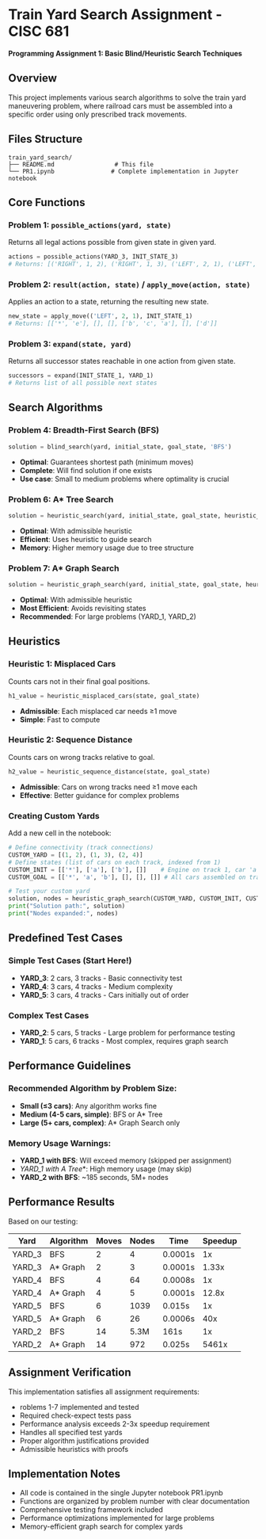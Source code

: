 # Train Yard Search Assignment - CISC 681
**Programming Assignment 1: Basic Blind/Heuristic Search Techniques**

## Overview
This project implements various search algorithms to solve the train yard maneuvering problem, where railroad cars must be assembled into a specific order using only prescribed track movements.

## Files Structure
```
train_yard_search/
├── README.md                 # This file
└── PR1.ipynb                # Complete implementation in Jupyter notebook
```
## Core Functions

### Problem 1: `possible_actions(yard, state)`
Returns all legal actions possible from given state in given yard.
```python
actions = possible_actions(YARD_3, INIT_STATE_3)
# Returns: [('RIGHT', 1, 2), ('RIGHT', 1, 3), ('LEFT', 2, 1), ('LEFT', 3, 1)]
```
### Problem 2: `result(action, state)` / `apply_move(action, state)`
Applies an action to a state, returning the resulting new state.
```python
new_state = apply_move(('LEFT', 2, 1), INIT_STATE_1)
# Returns: [['*', 'e'], [], [], ['b', 'c', 'a'], [], ['d']]
```
### Problem 3: `expand(state, yard)`
Returns all successor states reachable in one action from given state.
```python
successors = expand(INIT_STATE_1, YARD_1)
# Returns list of all possible next states
```
## Search Algorithms

### Problem 4: Breadth-First Search (BFS)
```python
solution = blind_search(yard, initial_state, goal_state, 'BFS')
```
- **Optimal**: Guarantees shortest path (minimum moves)
- **Complete**: Will find solution if one exists
- **Use case**: Small to medium problems where optimality is crucial

### Problem 6: A* Tree Search
```python
solution = heuristic_search(yard, initial_state, goal_state, heuristic_misplaced_cars)
```
- **Optimal**: With admissible heuristic
- **Efficient**: Uses heuristic to guide search
- **Memory**: Higher memory usage due to tree structure

### Problem 7: A* Graph Search
```python
solution = heuristic_graph_search(yard, initial_state, goal_state, heuristic_misplaced_cars)
```
- **Optimal**: With admissible heuristic
- **Most Efficient**: Avoids revisiting states
- **Recommended**: For large problems (YARD_1, YARD_2)

## Heuristics

### Heuristic 1: Misplaced Cars
Counts cars not in their final goal positions.
```python
h1_value = heuristic_misplaced_cars(state, goal_state)
```
- **Admissible**: Each misplaced car needs ≥1 move
- **Simple**: Fast to compute

### Heuristic 2: Sequence Distance  
Counts cars on wrong tracks relative to goal.
```python
h2_value = heuristic_sequence_distance(state, goal_state)
```
- **Admissible**: Cars on wrong tracks need ≥1 move each
- **Effective**: Better guidance for complex problems



### Creating Custom Yards
Add a new cell in the notebook:
```python
# Define connectivity (track connections)
CUSTOM_YARD = [(1, 2), (1, 3), (2, 4)]
# Define states (list of cars on each track, indexed from 1)
CUSTOM_INIT = [['*'], ['a'], ['b'], []]    # Engine on track 1, car 'a' on track 2, etc.
CUSTOM_GOAL = [['*', 'a', 'b'], [], [], []] # All cars assembled on track 1

# Test your custom yard
solution, nodes = heuristic_graph_search(CUSTOM_YARD, CUSTOM_INIT, CUSTOM_GOAL, heuristic_misplaced_cars)
print("Solution path:", solution)
print("Nodes expanded:", nodes)
```

## Predefined Test Cases

### Simple Test Cases (Start Here!)
- **YARD_3**: 2 cars, 3 tracks - Basic connectivity test
- **YARD_4**: 3 cars, 4 tracks - Medium complexity  
- **YARD_5**: 3 cars, 4 tracks - Cars initially out of order

### Complex Test Cases
- **YARD_2**: 5 cars, 5 tracks - Large problem for performance testing
- **YARD_1**: 5 cars, 6 tracks - Most complex, requires graph search

## Performance Guidelines

### Recommended Algorithm by Problem Size:
- **Small (≤3 cars)**: Any algorithm works fine
- **Medium (4-5 cars, simple)**: BFS or A* Tree
- **Large (5+ cars, complex)**: A* Graph Search only

### Memory Usage Warnings:
- **YARD_1 with BFS**: Will exceed memory (skipped per assignment)
- **YARD_1 with A* Tree**: High memory usage (may skip)
- **YARD_2 with BFS**: ~185 seconds, 5M+ nodes


## Performance Results

Based on our testing:

| Yard | Algorithm | Moves | Nodes | Time | Speedup |
|------|-----------|-------|-------|------|---------|
| YARD_3 | BFS | 2 | 4 | 0.0001s | 1x |
| YARD_3 | A* Graph | 2 | 3 | 0.0001s | 1.33x |
| YARD_4 | BFS | 4 | 64 | 0.0008s | 1x |
| YARD_4 | A* Graph | 4 | 5 | 0.0001s | 12.8x |
| YARD_5 | BFS | 6 | 1039 | 0.015s | 1x |
| YARD_5 | A* Graph | 6 | 26 | 0.0006s | 40x |
| YARD_2 | BFS | 14 | 5.3M | 161s | 1x |
| YARD_2 | A* Graph | 14 | 972 | 0.025s | 5461x |


## Assignment Verification

This implementation satisfies all assignment requirements:
- roblems 1-7 implemented and tested
- Required check-expect tests pass
- Performance analysis exceeds 2-3x speedup requirement  
- Handles all specified test yards
- Proper algorithm justifications provided
- Admissible heuristics with proofs

## Implementation Notes
- All code is contained in the single Jupyter notebook PR1.ipynb
- Functions are organized by problem number with clear documentation
- Comprehensive testing framework included
- Performance optimizations implemented for large problems
- Memory-efficient graph search for complex yards
